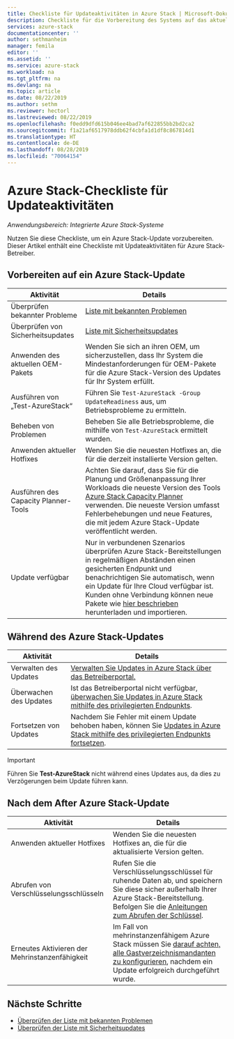 ```yaml
---
title: Checkliste für Updateaktivitäten in Azure Stack | Microsoft-Dokumentation
description: Checkliste für die Vorbereitung des Systems auf das aktuelle Azure Stack-Update
services: azure-stack
documentationcenter: ''
author: sethmanheim
manager: femila
editor: ''
ms.assetid: ''
ms.service: azure-stack
ms.workload: na
ms.tgt_pltfrm: na
ms.devlang: na
ms.topic: article
ms.date: 08/22/2019
ms.author: sethm
ms.reviewer: hectorl
ms.lastreviewed: 08/22/2019
ms.openlocfilehash: f0edd9dfd615b046ee4bad7af622855bb2bd2ca2
ms.sourcegitcommit: f1a21af6517978ddb62f4cbfa1d1df8c867814d1
ms.translationtype: HT
ms.contentlocale: de-DE
ms.lasthandoff: 08/28/2019
ms.locfileid: "70064154"
---
```

# <a name="azure-stack-update-activity-checklist"></a>Azure Stack-Checkliste für Updateaktivitäten

*Anwendungsbereich: Integrierte Azure Stack-Systeme*

Nutzen Sie diese Checkliste, um ein Azure Stack-Update vorzubereiten. Dieser Artikel enthält eine Checkliste mit Updateaktivitäten für Azure Stack-Betreiber.

## <a name="prepare-for-azure-stack-update"></a>Vorbereiten auf ein Azure Stack-Update

| Aktivität | Details |
| --- | --- |
| Überprüfen bekannter Probleme |[Liste mit bekannten Problemen](https://docs.microsoft.com/azure-stack/operator/azure-stack-release-notes-known-issues-1906) |
| Überprüfen von Sicherheitsupdates | [Liste mit Sicherheitsupdates](https://docs.microsoft.com/azure-stack/operator/azure-stack-release-notes-security-updates-1906) |
| Anwenden des aktuellen OEM-Pakets | Wenden Sie sich an ihren OEM, um sicherzustellen, dass Ihr System die Mindestanforderungen für OEM-Pakete für die Azure Stack-Version des Updates für Ihr System erfüllt. |
| Ausführen von „Test-AzureStack“ | Führen Sie `Test-AzureStack -Group UpdateReadiness` aus, um Betriebsprobleme zu ermitteln. |
| Beheben von Problemen | Beheben Sie alle Betriebsprobleme, die mithilfe von `Test-AzureStack` ermittelt wurden. |
| Anwenden aktueller Hotfixes | Wenden Sie die neuesten Hotfixes an, die für die derzeit installierte Version gelten. |
| Ausführen des Capacity Planner-Tools | Achten Sie darauf, dass Sie für die Planung und Größenanpassung Ihrer Workloads die neueste Version des Tools [Azure Stack Capacity Planner](azure-stack-capacity-planning-overview.md) verwenden. Die neueste Version umfasst Fehlerbehebungen und neue Features, die mit jedem Azure Stack-Update veröffentlicht werden. |
| Update verfügbar | Nur in verbundenen Szenarios überprüfen Azure Stack-Bereitstellungen in regelmäßigen Abständen einen gesicherten Endpunkt und benachrichtigen Sie automatisch, wenn ein Update für Ihre Cloud verfügbar ist. Kunden ohne Verbindung können neue Pakete wie [hier beschrieben](https://docs.microsoft.com/azure-stack/operator/azure-stack-apply-updates) herunterladen und importieren. |


## <a name="during-azure-stack-update"></a>Während des Azure Stack-Updates

| Aktivität | Details |
|--------------------|------------------------------------------------------------------------------------------------------|
| Verwalten des Updates |[Verwalten Sie Updates in Azure Stack über das Betreiberportal.](https://docs.microsoft.com/azure-stack/operator/azure-stack-updates) |
| Überwachen des Updates | Ist das Betreiberportal nicht verfügbar, [überwachen Sie Updates in Azure Stack mithilfe des privilegierten Endpunkts](https://docs.microsoft.com/azure-stack/operator/azure-stack-monitor-update). |
| Fortsetzen von Updates | Nachdem Sie Fehler mit einem Update behoben haben, können Sie [Updates in Azure Stack mithilfe des privilegierten Endpunkts fortsetzen](https://docs.microsoft.com/azure-stack/operator/azure-stack-monitor-update). |

> [!Important]  
> Führen Sie **Test-AzureStack** nicht während eines Updates aus, da dies zu Verzögerungen beim Update führen kann.

## <a name="after-azure-stack-update"></a>Nach dem After Azure Stack-Update

| Aktivität | Details |
|--------------------------|----------------------------------------------------------------------------------------------------------------------------------------------------------------|
| Anwenden aktueller Hotfixes | Wenden Sie die neuesten Hotfixes an, die für die aktualisierte Version gelten. |
| Abrufen von Verschlüsselungsschlüsseln | Rufen Sie die Verschlüsselungsschlüssel für ruhende Daten ab, und speichern Sie diese sicher außerhalb Ihrer Azure Stack-Bereitstellung. Befolgen Sie die [Anleitungen zum Abrufen der Schlüssel](https://docs.microsoft.com/azure-stack/operator/azure-stack-security-bitlocker). |
| Erneutes Aktivieren der Mehrinstanzenfähigkeit | Im Fall von mehrinstanzenfähigem Azure Stack müssen Sie [darauf achten, alle Gastverzeichnismandanten zu konfigurieren](https://docs.microsoft.com/azure-stack/operator/azure-stack-enable-multitenancy#configure-guest-directory), nachdem ein Update erfolgreich durchgeführt wurde. |

## <a name="next-steps"></a>Nächste Schritte

-   [Überprüfen der Liste mit bekannten Problemen](https://docs.microsoft.com/azure-stack/operator/azure-stack-release-notes-known-issues-1907)  
-   [Überprüfen der Liste mit Sicherheitsupdates](https://docs.microsoft.com/azure-stack/operator/azure-stack-release-notes-security-updates-1907)